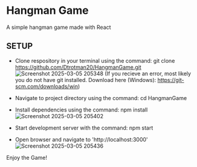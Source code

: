 # Hangman Game
A simple hangman game made with React

## SETUP
- Clone respository in your terminal using the command: git clone https://github.com/Dtrotman20/HangmanGame.git
![Screenshot 2025-03-05 205348](https://github.com/user-attachments/assets/09563c49-3909-45da-b9cf-d3252c4a4f9d)
(If you recieve an error, most likely you do not have git installed. Download here (Windows): https://git-scm.com/downloads/win)

- Navigate to project directory using the command: cd HangmanGame
- Install dependencies using the command: npm install
![Screenshot 2025-03-05 205402](https://github.com/user-attachments/assets/f0f40657-c374-4c9f-a1ee-18077b6b54a8)

- Start development server with the command: npm start
- Open browser and navigate to 'http://localhost:3000'
![Screenshot 2025-03-05 205436](https://github.com/user-attachments/assets/7b5d7ebe-6f4d-4320-a001-ded239a5e35e)

Enjoy the Game!
